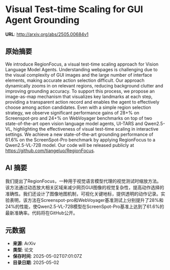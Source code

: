 # Visual Test-time Scaling for GUI Agent Grounding

**URL**: http://arxiv.org/abs/2505.00684v1

## 原始摘要

We introduce RegionFocus, a visual test-time scaling approach for Vision
Language Model Agents. Understanding webpages is challenging due to the visual
complexity of GUI images and the large number of interface elements, making
accurate action selection difficult. Our approach dynamically zooms in on
relevant regions, reducing background clutter and improving grounding accuracy.
To support this process, we propose an image-as-map mechanism that visualizes
key landmarks at each step, providing a transparent action record and enables
the agent to effectively choose among action candidates. Even with a simple
region selection strategy, we observe significant performance gains of 28+\% on
Screenspot-pro and 24+\% on WebVoyager benchmarks on top of two
state-of-the-art open vision language model agents, UI-TARS and Qwen2.5-VL,
highlighting the effectiveness of visual test-time scaling in interactive
settings. We achieve a new state-of-the-art grounding performance of 61.6\% on
the ScreenSpot-Pro benchmark by applying RegionFocus to a Qwen2.5-VL-72B model.
Our code will be released publicly at https://github.com/tiangeluo/RegionFocus.


## AI 摘要

我们提出了RegionFocus，一种用于视觉语言模型代理的视觉测试时缩放方法。该方法通过动态放大相关区域来减少网页GUI图像的视觉复杂性，提高动作选择的准确性。我们还设计了图像地图机制，可视化关键地标，提供透明的动作记录。实验表明，该方法在Screenspot-pro和WebVoyager基准测试上分别提升了28%和24%的性能，使Qwen2.5-VL-72B模型在ScreenSpot-Pro基准上达到了61.6%的最新准确率。代码将在GitHub公开。

## 元数据

- **来源**: ArXiv
- **类型**: 论文
- **保存时间**: 2025-05-02T07:01:07Z
- **目录日期**: 2025-05-02
